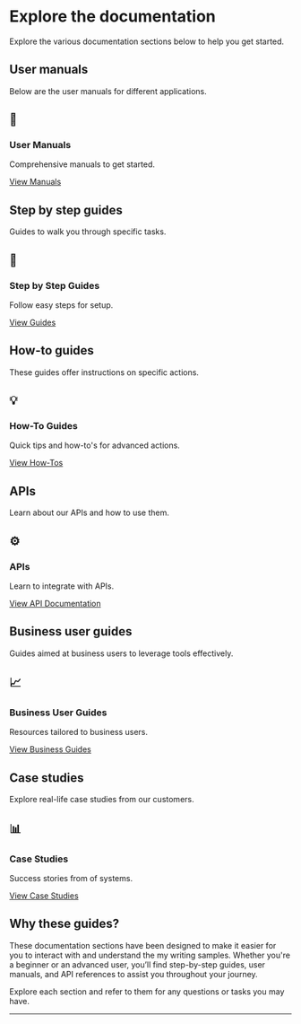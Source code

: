# Explore the documentation

Explore the various documentation sections below to help you get started.

## User manuals
Below are the user manuals for different applications.

<div class="tile-container">
  <div class="doc-tile">
    <h2>📘</h2>
    <h3>User Manuals</h3>
    <p>Comprehensive manuals to get started.</p>
    <a href="https://becdeg.com/user_manuals_overview/">View Manuals</a>
  </div>
</div>

## Step by step guides
Guides to walk you through specific tasks.

<div class="tile-container">
  <div class="doc-tile">
    <h2>🔧</h2>
    <h3>Step by Step Guides</h3>
    <p>Follow easy steps for setup.</p>
    <a href="https://becdeg.com/step-by-step-guide-overview/">View Guides</a>
  </div>
</div>

## How-to guides
These guides offer instructions on specific actions.

<div class="tile-container">
  <div class="doc-tile">
    <h2>💡</h2>
    <h3>How-To Guides</h3>
    <p>Quick tips and how-to's for advanced actions.</p>
    <a href="https://becdeg.com/How_to_overview/">View How-Tos</a>
  </div>
</div>

## APIs
Learn about our APIs and how to use them.

<div class="tile-container">
  <div class="doc-tile">
    <h2>⚙️</h2>
    <h3>APIs</h3>
    <p>Learn to integrate with APIs.</p>
    <a href="https://becdeg.com/APIs/">View API Documentation</a>
  </div>
</div>

## Business user guides
Guides aimed at business users to leverage tools effectively.

<div class="tile-container">
  <div class="doc-tile">
    <h2>📈</h2>
    <h3>Business User Guides</h3>
    <p>Resources tailored to business users.</p>
    <a href="https://becdeg.com/business-user-guides/">View Business Guides</a>
  </div>
</div>

## Case studies
Explore real-life case studies from our customers.

<div class="tile-container">
  <div class="doc-tile">
    <h2>📊</h2>
    <h3>Case Studies</h3>
    <p>Success stories from of systems.</p>
    <a href="https://becdeg.com/case-studies/">View Case Studies</a>
  </div>
</div>

## Why these guides?

These documentation sections have been designed to make it easier for you to interact with and understand the my writing samples. Whether you're a beginner or an advanced user, you’ll find step-by-step guides, user manuals, and API references to assist you throughout your journey.

Explore each section and refer to them for any questions or tasks you may have.

---

